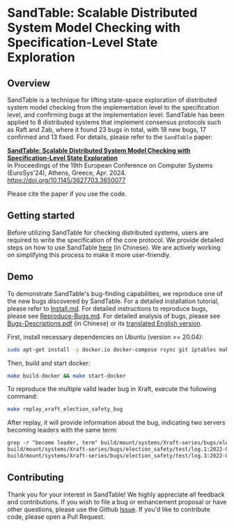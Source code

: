 # SandTable: Scalable Distributed System Model Checking with Specification-Level State Exploration

## Overview

SandTable is a technique for lifting state-space exploration of distributed system model checking from the implementation level to the specification level, and confirming bugs at the implementation level.
SandTable has been applied to 8 distributed systems that implement consensus protocols such as Raft and Zab, where it found 23 bugs in total, with 18 new bugs, 17 confirmed and 13 fixed.
For details, please refer to the `SandTable` paper:

**[SandTable: Scalable Distributed System Model Checking with Specification-Level State Exploration](doc/SandTable-Paper.pdf)**<br>
In Proceedings of the 19th European Conference on Computer Systems (EuroSys'24), Athens, Greece, Apr. 2024. <https://doi.org/10.1145/3627703.3650077>

Please cite the paper if you use the code.

## Getting started

Before utilizing SandTable for checking distributed systems, users are required to write the specification of the core protocol. We provide detailed steps on how to use SandTable [here](doc/SandTable-Design.pdf) (in Chinese). We are actively working on simplifying this process to make it more user-friendly.

## Demo

To demonstrate SandTable's bug-finding capabilities, we reproduce one of the new bugs discovered by SandTable. For a detailed installation tutorial, please refer to [Install.md](doc/Install.md). For detailed instructions to reproduce bugs, please see [Reproduce-Bugs.md](doc/Reproduce-Bugs.md). For detailed analysis of bugs, please see [Bugs-Descriptions.pdf](doc/Bugs-Descriptions.pdf) (in Chinese) or its [translated English version](doc/Bugs-Descriptions_EN.pdf).

First, install necessary dependencies on Ubuntu (version >= 20.04):

```sh
sudo apt-get install -y docker.io docker-compose rsync git iptables make jq
```

Then, build and start docker:

```sh
make build-docker && make start-docker
```

To reproduce the multiple valid leader bug in Xraft, execute the following command:

```sh
make replay_xraft_election_safety_bug
```

After replay, it will provide information about the bug, indicating two servers becoming leaders with the same term:

```txt
grep -r "become leader, term" build/mount/systems/Xraft-series/bugs/election_safety/test/log*
build/mount/systems/Xraft-series/bugs/election_safety/test/log.1:2022-06-04 05:36:58.200 [node] INFO  node.NodeImpl - become leader, term 2
build/mount/systems/Xraft-series/bugs/election_safety/test/log.3:2022-06-04 05:36:54.100 [node] INFO  node.NodeImpl - become leader, term 2
```

## Contributing

Thank you for your interest in SandTable! We highly appreciate all feedback and contributions. If you wish to file a bug or enhancement proposal or have other questions, please use the Github [Issue](https://github.com/tangruize/SandTable/issues/new). If you'd like to contribute code, please open a Pull Request.
